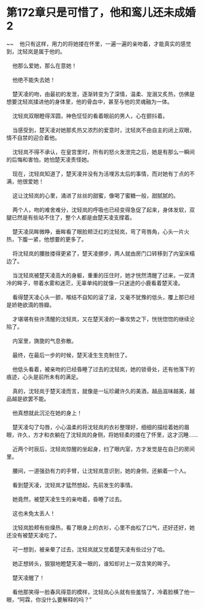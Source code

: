 # 第172章只是可惜了，他和鸾儿还未成婚2
~~&nbsp;&nbsp;&nbsp;&nbsp;他只有这样，用力的将她搂在怀里，一遍一遍的亲吻着，才能真实的感觉到，沈轻岚是属于他的。<br><br>&nbsp;&nbsp;&nbsp;&nbsp;他那么爱她，那么在意她！<br><br>&nbsp;&nbsp;&nbsp;&nbsp;他绝不能失去她！<br><br>&nbsp;&nbsp;&nbsp;&nbsp;楚天凌的吻，由最初的发泄，逐渐转变为了深情，温柔、宠溺又炙热，仿佛是想要沈轻岚揉进他的身体里，他的骨血中，甚至与他的灵魂融为一体。<br><br>&nbsp;&nbsp;&nbsp;&nbsp;沈轻岚双眼瞪得浑圆，神色怔怔的看着眼前的男人，心在颤抖着。<br><br>&nbsp;&nbsp;&nbsp;&nbsp;当感受到，楚天凌对她那炙热又浓烈的爱意时，沈轻岚不由自主的闭上双眼，情不自禁的迎合着他。<br><br>&nbsp;&nbsp;&nbsp;&nbsp;沈轻岚不得不承认，在皇宫里时，所有的怒火发泄完之后，她是有那么一瞬间的后悔和害怕，她怕楚天凌责怪她。<br><br>&nbsp;&nbsp;&nbsp;&nbsp;现在，沈轻岚知道了，楚天凌并没有为活埋苏太后的事情，而对她有丁点的不满，他很爱她！<br><br>&nbsp;&nbsp;&nbsp;&nbsp;这让沈轻岚的心里，涌进了丝丝的甜蜜，像喝了蜜糖一般，甜腻腻的。<br><br>&nbsp;&nbsp;&nbsp;&nbsp;两个人，吻的难舍难分，沈轻岚的呼吸也已经变得急促了起来，身体发软，双腿已然是有些站不住了，整个人都是由楚天凌支撑着。<br><br>&nbsp;&nbsp;&nbsp;&nbsp;楚天凌凤眸微睁，垂眸看了眼脸颊泛红的沈轻岚，弯了弯唇角，心头一片火热，下腹一紧，他想要的更多了。<br><br>&nbsp;&nbsp;&nbsp;&nbsp;将沈轻岚的腰肢搂得更紧了，楚天凌挪步，两人就由房门口转移到了内室床榻边了。<br><br>&nbsp;&nbsp;&nbsp;&nbsp;当沈轻岚被楚天凌高大的身躯，重重的压住时，她才恍然清醒了过来，一双清冷的眸子，带着水雾和迷茫，无辜单纯的就像一只迷途的小鹿看着楚天凌。<br><br>&nbsp;&nbsp;&nbsp;&nbsp;看得楚天凌心头一颤，喉结不自知的滚了滚，又毫不犹豫的低头，覆上那已经是娇艳欲滴的唇瓣。<br><br>&nbsp;&nbsp;&nbsp;&nbsp;才堪堪有些许清醒的沈轻岚，又在楚天凌的一番攻势之下，恍恍惚惚的继续沦陷了。<br><br>&nbsp;&nbsp;&nbsp;&nbsp;内室里，旖旎的气息弥散。<br><br>&nbsp;&nbsp;&nbsp;&nbsp;最终，在最后一步的时候，楚天凌生生克制住了。<br><br>&nbsp;&nbsp;&nbsp;&nbsp;他低头看着，被亲吻的已经昏睡了过去的沈轻岚，她的锁骨处，还有他落下的痕迹，心头是前所未有的满足。<br><br>&nbsp;&nbsp;&nbsp;&nbsp;真的，沈轻岚于楚天凌而言，就像是一坛珍藏许久的美酒，越品滋味越美，越品越是欲罢不能。<br><br>&nbsp;&nbsp;&nbsp;&nbsp;他真想就此沉沦在她的身上！<br><br>&nbsp;&nbsp;&nbsp;&nbsp;楚天凌勾了勾唇，小心温柔的将沈轻岚的衣衫整理好，细细的描绘着她的眉眼，许久，方才和衣躺在了沈轻岚的身侧，将她轻柔的搂在了怀里，这才沉睡……<br><br>&nbsp;&nbsp;&nbsp;&nbsp;近两个时辰后，沈轻岚惊醒的坐起身，扫了眼内室，方才发觉是在自己的房间里。<br><br>&nbsp;&nbsp;&nbsp;&nbsp;腰间，一道强劲有力的手臂，让沈轻岚意识到，她的身侧，还躺着一个人。<br><br>&nbsp;&nbsp;&nbsp;&nbsp;看到楚天凌，沈轻岚才猛然想起，先前发生的事情。<br><br>&nbsp;&nbsp;&nbsp;&nbsp;她竟然，被楚天凌生生的亲吻着，昏睡了过去。<br><br>&nbsp;&nbsp;&nbsp;&nbsp;这也未免太丢人！<br><br>&nbsp;&nbsp;&nbsp;&nbsp;沈轻岚脸颊有些燥热，看了眼身上的衣衫，心里不由松了口气，还好还好，她还没有被楚天凌吃了。<br><br>&nbsp;&nbsp;&nbsp;&nbsp;可一想到，被亲晕了过去，沈轻岚就又觉着楚天凌有些过分了哈。<br><br>&nbsp;&nbsp;&nbsp;&nbsp;她正想转头，狠狠地瞪楚天凌一眼的，谁知却对上一双含笑的眸子。<br><br>&nbsp;&nbsp;&nbsp;&nbsp;楚天凌醒了！<br><br>&nbsp;&nbsp;&nbsp;&nbsp;看他那笑得一脸春风得意的模样，沈轻岚心头就有些羞恼了，冷着脸横了他一眼，“阿霖，你没什么要解释的吗？”<br><br>
                    

<script>_fwqdsqadxfw()</script>
<div><script>_dfwf1dw();</script></div>
<div><script>_dfwf1agdw();</script></div>
                